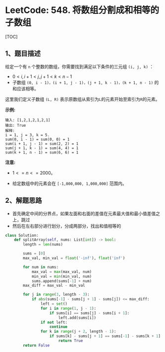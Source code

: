 # LeetCode: 548. 将数组分割成和相等的子数组

[TOC]

## 1、题目描述

给定一个有 `n` 个整数的数组，你需要找到满足以下条件的三元组 `(i, j, k)` ：

-   $0 < i, i + 1 < j, j + 1 < k < n - 1$
-   子数组 `(0, i - 1)，(i + 1, j - 1)，(j + 1, k - 1)，(k + 1, n - 1)` 的和应该相等。

这里我们定义子数组 `(L, R)` 表示原数组从索引为`L`的元素开始至索引为`R`的元素。

 

**示例:**

```
输入: [1,2,1,2,1,2,1]
输出: True
解释:
i = 1, j = 3, k = 5. 
sum(0, i - 1) = sum(0, 0) = 1
sum(i + 1, j - 1) = sum(2, 2) = 1
sum(j + 1, k - 1) = sum(4, 4) = 1
sum(k + 1, n - 1) = sum(6, 6) = 1
```

**注意:**

-   $1 <= n <= 2000。$

-   给定数组中的元素会在 `[-1,000,000, 1,000,000]` 范围内。



## 2、解题思路

-   首先确定中间的分界点，如果左面和右面的差值在元素最大值和最小值差值之上，跳过
-   然后在左右部分进行划分，分成两部分，找出和值相等的



```python
class Solution:
    def splitArray(self, nums: List[int]) -> bool:
        length = len(nums)

        sums = [0]
        max_val, min_val = float('-inf'), float('inf')

        for num in nums:
            max_val = max(max_val, num)
            min_val = min(min_val, num)
            sums.append(sums[-1] + num)
        max_diff = max_val - min_val

        for j in range(3, length - 3):
            if abs(sums[-1] - sums[j + 1] - sums[j]) <= max_diff:
                left = set()
                for i in range(1, j - 1):
                    if sums[i] == sums[j] - sums[i + 1]:
                        left.add(sums[i])
                if not left:
                    continue
                for k in range(j + 2, length - 1):
                    if sums[k] - sums[j + 1] == sums[-1] - sums[k + 1] and (sums[k] - sums[j + 1]) in left:
                        return True
        return False
```

